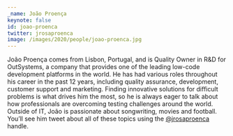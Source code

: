 ```yaml
---
_name: João Proença
keynote: false
id: joao-proenca
twitter: jrosaproenca
image: /images/2020/people/joao-proenca.jpg
---
```

João Proença comes from Lisbon, Portugal, and is Quality Owner in R&D for OutSystems, a company that provides one of the
leading low-code development platforms in the world. He has had various roles throughout his career in the past 12
years, including quality assurance, development, customer support and marketing. Finding innovative solutions for
difficult problems is what drives him the most, so he is always eager to talk about how professionals are overcoming
testing challenges around the world. Outside of IT, João is passionate about songwriting, movies and football. You’ll
see him tweet about all of these topics using the [@jrosaproenca](https://twitter.com/jrosaproenca) handle.
